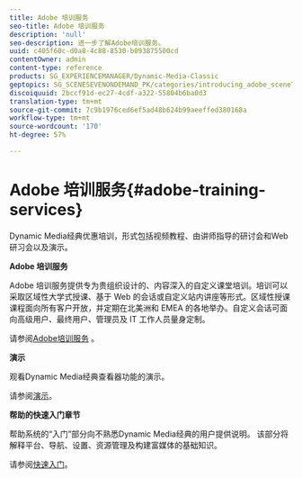 ```yaml
---
title: Adobe 培训服务
seo-title: Adobe 培训服务
description: 'null'
seo-description: 进一步了解Adobe培训服务。
uuid: c405f60c-d0a8-4c88-8530-b093875500cd
contentOwner: admin
content-type: reference
products: SG_EXPERIENCEMANAGER/Dynamic-Media-Classic
geptopics: SG_SCENESEVENONDEMAND_PK/categories/introducing_adobe_scene7
discoiquuid: 2bccf91d-ec27-4cdf-a322-55804b6ba0d3
translation-type: tm+mt
source-git-commit: 7c9b1976ced6ef5ad48b624b99aeeffed380168a
workflow-type: tm+mt
source-wordcount: '170'
ht-degree: 57%

---
```



# Adobe 培训服务{#adobe-training-services}

Dynamic Media经典优惠培训，形式包括视频教程、由讲师指导的研讨会和Web研习会以及演示。

**Adobe 培训服务**

Adobe 培训服务提供专为贵组织设计的、内容深入的自定义课堂培训。培训可以采取区域性大学式授课、基于 Web 的会话或自定义站内讲座等形式。区域性授课课程面向所有客户开放，并定期在北美洲和 EMEA 的各地举办。自定义会话可面向高级用户、最终用户、管理员及 IT 工作人员量身定制。

请参阅[Adobe培训服务](https://training.adobe.com/training.html) [](https://www.adobe.com/go/learn_sc7_trainingrequest_en)。

**演示**

观看Dynamic Media经典查看器功能的演示。

请参阅[演示](https://www.adobe.com/solutions/web-experience-management/rich-media-assets-demos.html)。

**帮助的快速入门章节**

帮助系统的“入门”部分向不熟悉Dynamic Media经典的用户提供说明。 该部分将解释平台、导航、设置、资源管理及构建富媒体的基础知识。

请参阅[快速入门](dmc-platform-overview.md)。